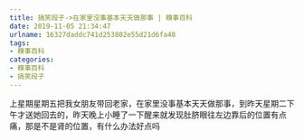```yaml
---
title: 搞笑段子->在家里没事基本天天做那事 | 糗事百科
date: 2019-11-05 21:34:47
urlname: 16327daddc741d253802e55d21d6fa48
tags: 
- 糗事百科
categories:
- 糗事百科
- 搞笑段子
---
```

上星期星期五把我女朋友带回老家，在家里没事基本天天做那事，到昨天星期二下午才送她回去的，昨天晚上小睡了一下醒来就发现肚脐眼往左边靠后的位置有点痛，那是不是肾的位置，有什么办法好点吗



